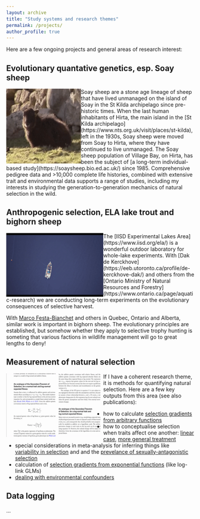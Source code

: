 ```yaml
---
layout: archive
title: "Study systems and research themes"
permalink: /projects/
author_profile: true
---
```



Here are a few ongoing projects and general areas of research interest:

## Evolutionary quantative genetics, esp. Soay sheep

<img align="left" width="200" height="200" src="/files/small_chewing.gif">
Soay sheep are a stone age lineage of sheep that have lived unmanaged on the island of Soay in the St Kilda archipelago since pre-historic times.  When the last human inhabitants of Hirta, the main island in the [St Kilda archipelago](https://www.nts.org.uk/visit/places/st-kilda), left in the 1930s, Soay sheep were moved from Soay to Hirta, where they have continued to live unmanaged.  The Soay sheep population of Village Bay, on Hirta, has been the subject of [a long-term individual-based study](https://soaysheep.bio.ed.ac.uk/) since 1985.  Comprehensive pedigree data and >10,000 complete life histories, combined with extensive trait and environmental data supports a range of studies, including my interests in studying the generation-to-generation mechanics of natural selection in the wild.

## Anthropogenic selection, ELA lake trout and bighorn sheep


<img align="left" width="260" height="170" src="/files/ela_clips.gif">
The [IISD Experimental Lakes Area](https://www.iisd.org/ela/) is a wonderful outdoor laboratory for whole-lake experiments.  With [Dak de Kerckhove](https://eeb.utoronto.ca/profile/de-kerckhove-dak/) and others from the [Ontario Ministry of Natural Resources and Forestry](https://www.ontario.ca/page/aquatic-research) we are conducting long-term experiments on the evolutionary consequences of selective harvest.

With [Marco Festa-Bianchet](https://qcbs.ca/member?profile=32) and others in Quebec, Ontario and Alberta, similar work is important in bighorn sheep.  The evolutionary principles are established, but somehow whether they apply to selective trophy hunting is someting that various factions in wildlife management will go to great lengths to deny!

## Measurement of natural selection

<img align="left" width="260" height="170" src="/files/example_theory_papers.gif">

If I have a coherent research theme, it is methods for quantifying natural selection.  Here are a few key outputs from this area (see also publications):
- how to calculate [selection gradients from arbitrary functions](https://onlinelibrary.wiley.com/doi/full/10.1111/evo.12077)
- how to conceptualise selection when traits affect one another: [linear case](https://onlinelibrary.wiley.com/doi/full/10.1111/evo.12385), [more general treatment](https://onlinelibrary.wiley.com/doi/full/10.1111/evo.12728)
- special considerations in meta-analysis for inferring things like [variability in selection](https://academic.oup.com/evolut/article/66/2/435/6851568) and and the [prevelance of sexually-antagonistic selection](https://onlinelibrary.wiley.com/doi/10.1111/jeb.12950)
- calculation of [selection gradients from exponential functions](https://onlinelibrary.wiley.com/doi/full/10.1111/evo.14486) (like log-link GLMs)
- [dealing with environmental confounders](https://www.biorxiv.org/content/10.1101/2022.06.15.496257v1.full.pdf)

## Data logging

...
